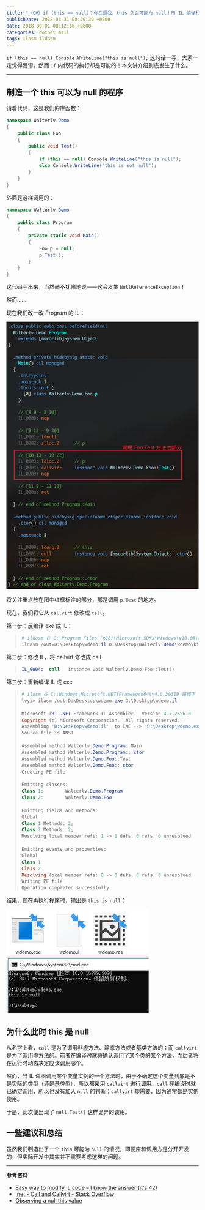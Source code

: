 ```yaml
---
title: "（C#）if (this == null)？你在逗我，this 怎么可能为 null！用 IL 编译和反编译看穿一切"
publishDate: 2018-03-31 08:26:39 +0800
date: 2018-09-01 08:12:18 +0800
categories: dotnet msil
tags: ilasm ildasm
---
```


`if (this == null) Console.WriteLine("this is null");` 这句话一写，大家一定觉得荒谬，然而 `if` 内代码的执行却是可能的！本文讲介绍到底发生了什么。

---

<div id="toc"></div>

## 制造一个 this 可以为 null 的程序

请看代码，这是我们的库函数：

```csharp
namespace Walterlv.Demo
{
    public class Foo
    {
        public void Test()
        {
            if (this == null) Console.WriteLine("this is null");
            else Console.WriteLine("this is not null");
        }
    }
}
```

外面是这样调用的：

```csharp
namespace Walterlv.Demo
{
    public class Program
    {
        private static void Main()
        {
            Foo p = null;
            p.Test();
        }
    }
}
```

这代码写出来，当然毫不犹豫地说——这会发生 `NullReferenceException`！

然而……

现在我们改一改 Program 的 IL：

![Foo.Test](/static/posts/2018-03-31-07-47-18.png)

将关注重点放在图中红框标注的部分，那是调用 `p.Test` 的地方。

现在，我们将它从 `callvirt` 修改成 `call`。

第一步：反编译 exe 成 IL：

> ```powershell
> # ildasm 在 C:\Program Files (x86)\Microsoft SDKs\Windows\v10.0A\bin\NETFX 4.7.1 Tools\x64 路径下
> ildasm /out=D:\Desktop\wdemo.il D:\Desktop\Walterlv.Demo\wdemo\bin\Debug\wdemo.exe
> ```

第二步：修改 IL，将 callvirt 修改成 call

> ```nasm
> IL_0004:  call   instance void Walterlv.Demo.Foo::Test()
> ```

第三步：重新编译 IL 成 exe

> ```powershell
> # ilasm 在 C:\Windows\Microsoft.NET\Framework64\v4.0.30319 路径下
> lvyi> ilasm /out:D:\Desktop\wdemo.exe D:\Desktop\wdemo.il
> 
> Microsoft (R) .NET Framework IL Assembler.  Version 4.7.2556.0
> Copyright (c) Microsoft Corporation.  All rights reserved.
> Assembling 'D:\Desktop\wdemo.il'  to EXE --> 'D:\Desktop\wdemo.exe'
> Source file is ANSI
> 
> Assembled method Walterlv.Demo.Program::Main
> Assembled method Walterlv.Demo.Program::.ctor
> Assembled method Walterlv.Demo.Foo::Test
> Assembled method Walterlv.Demo.Foo::.ctor
> Creating PE file
> 
> Emitting classes:
> Class 1:        Walterlv.Demo.Program
> Class 2:        Walterlv.Demo.Foo
> 
> Emitting fields and methods:
> Global
> Class 1 Methods: 2;
> Class 2 Methods: 2;
> Resolving local member refs: 1 -> 1 defs, 0 refs, 0 unresolved
> 
> Emitting events and properties:
> Global
> Class 1
> Class 2
> Resolving local member refs: 0 -> 0 defs, 0 refs, 0 unresolved
> Writing PE file
> Operation completed successfully
> ```

结果，现在再执行程序时，输出是 `this is null`：

![this is null](/static/posts/2018-03-31-08-10-52.png)

## 为什么此时 this 是 null

从名字上看，`call` 是为了调用非虚方法、静态方法或者基类方法的；而 `callvirt` 是为了调用虚方法的。前者在编译时就将确认调用了某个类的某个方法，而后者将在运行时动态决定应该调用哪个。

然而，当 IL 试图调用某个变量实例的一个方法时，由于不确定这个变量到底是不是实际的类型（还是基类型），所以都采用 `callvirt` 进行调用。`call` 在编译时就已确定调用，所以也没有加入 `null` 的判断；`callvirt` 却需要，因为通常都是实例使用。

于是，此次便出现了 `null.Test()` 这样诡异的调用。

## 一些建议和总结

虽然我们制造出了一个 `this` 可能为 `null` 的情况，即便库和调用方是分开开发的，但实际开发中其实并不需要考虑这样的问题。

---

**参考资料**

- [Easy way to modify IL code – I know the answer (it's 42)](https://blogs.msdn.microsoft.com/abhinaba/2007/07/26/easy-way-to-modify-il-code/)
- [.net - Call and Callvirt - Stack Overflow](https://stackoverflow.com/a/193952/6233938)
- [Observing a null this value](http://blog.paranoidcoding.com/2015/03/11/observing-a-null-this.html)
<!-- - [用CIL写程序:从“call vs callvirt”看方法调用 - 陈嘉栋 - 博客园](http://www.cnblogs.com/murongxiaopifu/p/4298167.html) -->
